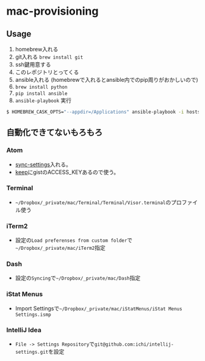 # mac-provisioning

## Usage

1. homebrew入れる
1. git入れる `brew install git`
1. ssh鍵用意する
1. このレポジトリとってくる
1. ansible入れる (homebrewで入れるとansible内でのpip周りがおかしいので)
  1. `brew install python`
  1. `pip install ansible`
1. `ansible-playbook` 実行
```sh
$ HOMEBREW_CASK_OPTS="--appdir=/Applications" ansible-playbook -i hosts localhost.yml -K -vv
```

## 自動化できてないもろもろ

### Atom

- [sync-settings](https://atom.io/packages/sync-settings)入れる。
- [keep](https://keep.google.com/)にgistのACCESS_KEYあるので使う。

### Terminal

- `~/Dropbox/_private/mac/Terminal/Terminal/Visor.terminal`のプロファイル使う

### iTerm2

- 設定の`Load preferenses from custom folder`で`~/Dropbox/_private/mac/iTerm2`指定

### Dash

- 設定の`Syncing`で`~/Dropbox/_private/mac/Dash`指定

### iStat Menus

- Import Settingsで`~/Dropbox/_private/mac/iStatMenus/iStat Menus Settings.ismp`

### IntelliJ Idea

- `File -> Settings Repository`で`git@github.com:ichi/intellij-settings.git`を設定
